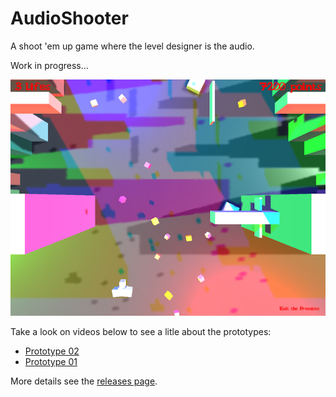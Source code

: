 # AudioShooter
A shoot 'em up game where the level designer is the audio.

Work in progress...

![](docs/images/screenshot-20161023-160709-640x480.png)


Take a look on videos below to see a litle about the prototypes:

* [Prototype 02](docs/videos/AudioShooter-prototype-02.mov) 
* [Prototype 01](docs/videos/AudioShooter-prototype-01.mov)  

More details see the [releases page](https://github.com/giacomelli/AudioShooter/releases).
